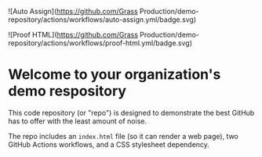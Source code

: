 ![Auto Assign](https://github.com/Grass Production/demo-repository/actions/workflows/auto-assign.yml/badge.svg)

![Proof HTML](https://github.com/Grass Production/demo-repository/actions/workflows/proof-html.yml/badge.svg)

# Welcome to your organization's demo respository
This code repository (or "repo") is designed to demonstrate the best GitHub has to offer with the least amount of noise.

The repo includes an `index.html` file (so it can render a web page), two GitHub Actions workflows, and a CSS stylesheet dependency.
